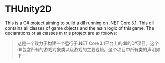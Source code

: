 # THUnity2D

This is a C# project aiming to build a dll running on .NET Core 3.1. This dll contains all classes of game objects and the main logic of this game. The declarations of all classes in this project are as follows: 

> 这是一个致力于构建一个运行于.NET Core 3.1平台上的dll的C#项目。这个dll包含所有的游戏对象类以及游戏的主要逻辑。这个项目中所有类的声明如下：
